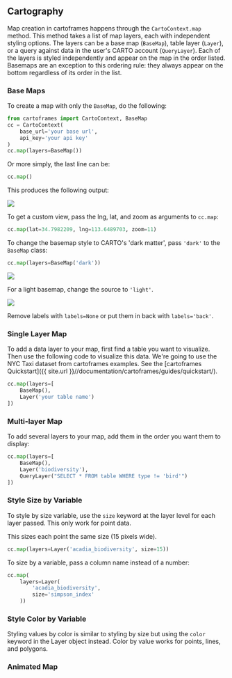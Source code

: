 ## Cartography

Map creation in cartoframes happens through the `CartoContext.map` method. This method takes a list of map layers, each with independent styling options. The layers can be a base map (`BaseMap`), table layer (`Layer`), or a query against data in the user's CARTO account (`QueryLayer`). Each of the layers is styled independently and appear on the map in the order listed. Basemaps are an exception to this ordering rule: they always appear on the bottom regardless of its order in the list.

### Base Maps

To create a map with only the `BaseMap`, do the following:

```python
from cartoframes import CartoContext, BaseMap
cc = CartoContext(
    base_url='your base url',
    api_key='your api key'
)
cc.map(layers=BaseMap())
```

Or more simply, the last line can be:

```python
cc.map()
```

This produces the following output:

<img src="https://cartoframes.carto.com/api/v1/map/static/named/cartoframes_ver20170406_layers0_time0_baseid2_labels0_zoom1/800/400.png?config=%7B%22basemap_url%22%3A+%22https%3A%2F%2F%7Bs%7D.basemaps.cartocdn.com%2Frastertiles%2Fvoyager_labels_under%2F%7Bz%7D%2F%7Bx%7D%2F%7By%7D.png%22%7D&anti_cache=0.8603790764089185&zoom=1&lat=0&lon=0" />

To get a custom view, pass the lng, lat, and zoom as arguments to `cc.map`:

```python
cc.map(lat=34.7982209, lng=113.6489703, zoom=11)
```

To change the basemap style to CARTO's 'dark matter', pass `'dark'` to the `BaseMap` class:

```python
cc.map(layers=BaseMap('dark'))
```
<img src="https://cartoframes.carto.com/api/v1/map/static/named/cartoframes_ver20170406_layers0_time0_baseid1_labels0_zoom1/800/400.png?config=%7B%22basemap_url%22%3A+%22https%3A%2F%2F%7Bs%7D.basemaps.cartocdn.com%2Frastertiles%2Fvoyager_labels_under%2F%7Bz%7D%2F%7Bx%7D%2F%7By%7D.png%22%7D&anti_cache=0.8603790764089185&zoom=1&lat=0&lon=0" />

For a light basemap, change the source to `'light'`.

<img src="https://cartoframes.carto.com/api/v1/map/static/named/cartoframes_ver20170406_layers0_time0_baseid0_labels0_zoom1/800/400.png?config=%7B%22basemap_url%22%3A+%22https%3A%2F%2F%7Bs%7D.basemaps.cartocdn.com%2Frastertiles%2Fvoyager_labels_under%2F%7Bz%7D%2F%7Bx%7D%2F%7By%7D.png%22%7D&anti_cache=0.8603790764089185&zoom=1&lat=0&lon=0" />

Remove labels with `labels=None` or put them in back with `labels='back'`.

### Single Layer Map

To add a data layer to your map, first find a table you want to visualize. Then use the following code to visualize this data. We're going to use the NYC Taxi dataset from cartoframes examples. See the [cartoframes Quickstart]({{ site.url }}//documentation/cartoframes/guides/quickstart/).

```python
cc.map(layers=[
    BaseMap(),
    Layer('your table name')
])
```

### Multi-layer Map

To add several layers to your map, add them in the order you want them to display:

```python
cc.map(layers=[
    BaseMap(),
    Layer('biodiversity'),
    QueryLayer("SELECT * FROM table WHERE type != 'bird'")
])
```

### Style Size by Variable

To style by size variable, use the `size` keyword at the layer level for each layer passed. This only work for point data.

This sizes each point the same size (15 pixels wide).
```python
cc.map(layers=Layer('acadia_biodiversity', size=15))
```

To size by a variable, pass a column name instead of a number:

```python
cc.map(
    layers=Layer(
        'acadia_biodiversity',
        size='simpson_index'
    ))
```


### Style Color by Variable

Styling values by color is similar to styling by size but using the `color` keyword in the Layer object instead. Color by value works for points, lines, and polygons.

### Animated Map
